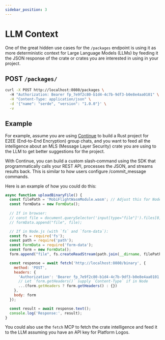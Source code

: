 ```yaml
---
sidebar_position: 3
---
```


# LLM Context

One of the great hidden use cases for the `/packages` endpoint is using it as more deterministic context for Large Language Models (LLMs) by feeding it the JSON response of the crate or crates you are interested in using in your project.

## POST `/packages/`

```bash
curl -X POST http://localhost:8080/packages \    
  -H "Authorization: Bearer fp_7e9f2c80-b1d4-4c7b-9df3-b0e8e4aa0101" \
  -H "Content-Type: application/json" \
  -d '{"name": "serde", "version": "1.0.0"}' \
  -v
```

## Example

For example, assume you are using [Continue](https://continue.dev) to build a Rust project for E2EE (End-to-End Encryption) group chats, and you want to feed all the intelligence about an MLS (Message Layer Security) crate you are using to the LLM to get better suggestions for the project. 

With Continue, you can build a custom slash‑command using the SDK that programmatically calls your REST API, processes the JSON, and streams results back. This is similar to how users configure /commit_message commands. 

Here is an example of how you could do this:

```javascript
async function uploadBinaryFile() {
  const filePath = 'MobiFlightWasmModule.wasm'; // Adjust this for Node or File input in browser
  const formData = new FormData();
  
  // If in browser:
  // const file = document.querySelector('input[type="file"]').files[0];
  // formData.append("file", file);

  // If in Node.js (with `fs` and `form-data`):
  const fs = require('fs');
  const path = require('path');
  const FormData = require('form-data');
  const form = new FormData();
  form.append("file", fs.createReadStream(path.join(__dirname, filePath)));

  const response = await fetch('http://localhost:8080/binary', {
    method: 'POST',
    headers: {
      'Authorization': 'Bearer fp_7e9f2c80-b1d4-4c7b-9df3-b0e8e4aa0101',
      // Let `form.getHeaders()` supply `Content-Type` if in Node
      ...(form.getHeaders ? form.getHeaders() : {})
    },
    body: form
  });

  const result = await response.text();
  console.log('Response:', result);
}
```

You could also use the `fetch` MCP to fetch the crate intelligence and feed it to the LLM assuming you have an API key for Platform Logos. 